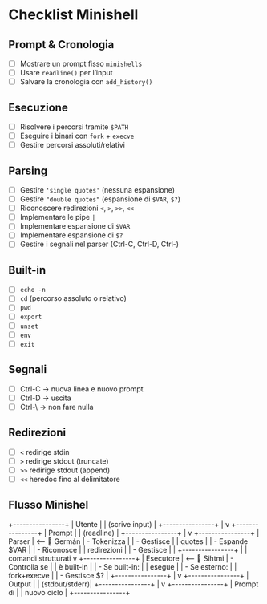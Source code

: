 # Checklist Minishell

## Prompt & Cronologia
- [ ] Mostrare un prompt fisso `minishell$ `
- [ ] Usare `readline()` per l’input
- [ ] Salvare la cronologia con `add_history()`

## Esecuzione
- [ ] Risolvere i percorsi tramite `$PATH`
- [ ] Eseguire i binari con `fork` + `execve`
- [ ] Gestire percorsi assoluti/relativi

## Parsing
- [ ] Gestire `'single quotes'` (nessuna espansione)
- [ ] Gestire `"double quotes"` (espansione di `$VAR`, `$?`)
- [ ] Riconoscere redirezioni `<`, `>`, `>>`, `<<`
- [ ] Implementare le pipe `|`
- [ ] Implementare espansione di `$VAR`
- [ ] Implementare espansione di `$?`
- [ ] Gestire i segnali nel parser (Ctrl-C, Ctrl-D, Ctrl-\)

## Built-in
- [ ] `echo -n`
- [ ] `cd` (percorso assoluto o relativo)
- [ ] `pwd`
- [ ] `export`
- [ ] `unset`
- [ ] `env`
- [ ] `exit`

## Segnali
- [ ] Ctrl-C → nuova linea e nuovo prompt
- [ ] Ctrl-D → uscita
- [ ] Ctrl-\ → non fare nulla

## Redirezioni
- [ ] `<` redirige stdin
- [ ] `>` redirige stdout (truncate)
- [ ] `>>` redirige stdout (append)
- [ ] `<<` heredoc fino al delimitatore

## Flusso Minishel

+----------------+
|   Utente       |
| (scrive input) |
+----------------+
        |
        v
+----------------+
|   Prompt       |
| (readline)     |
+----------------+
        |
        v
+----------------+
|   Parser       |   <-- 🔹 Germán
| - Tokenizza    |
| - Gestisce     |
|   quotes       |
| - Espande $VAR |
| - Riconosce    |
|   redirezioni  |
| - Gestisce |   |
+----------------+
        |
        | comandi strutturati
        v
+----------------+
|   Esecutore    |   <-- 🔹 Sihtmi
| - Controlla se |
|   è built-in   |
| - Se built-in: |
|   esegue       |
| - Se esterno:  |
|   fork+execve  |
| - Gestisce $?  |
+----------------+
        |
        v
+----------------+
|   Output       |
| (stdout/stderr)|
+----------------+
        |
        v
+----------------+
|   Prompt di    |
|   nuovo ciclo  |
+----------------+
